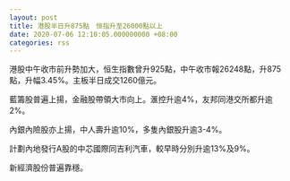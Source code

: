 ```yaml
---
layout: post
title: 港股半日升875點　恒指升至26000點以上
date: 2020-07-06 12:10:05.000000000 +08:00
categories: rss
---
```


港股中午收市前升勢加大，恒生指數曾升925點，中午收市報26248點，升875點，升幅3.45%。主板半日成交1260億元。

藍籌股普遍上揚，金融股帶領大市向上。滙控升逾4%，友邦同港交所都升逾2%。

內銀內險股亦上揚，中人壽升逾10%，多隻內銀股升逾3-4%。

計劃內地發行A股的中芯國際同吉利汽車，較早時分別升逾13%及9%。

新經濟股份普遍靠穩。
